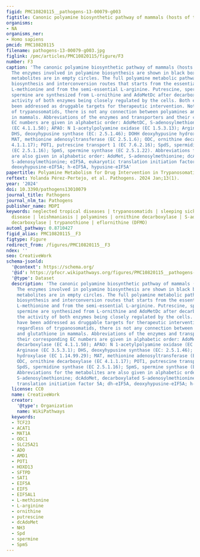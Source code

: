 ```yaml
---
figid: PMC10820115__pathogens-13-00079-g003
figtitle: Canonic polyamine biosynthetic pathway of mammals (hosts of trypanosomatids)
organisms:
- NA
organisms_ner:
- Homo sapiens
pmcid: PMC10820115
filename: pathogens-13-00079-g003.jpg
figlink: /pmc/articles/PMC10820115/figure/F3
number: F3
caption: 'The canonic polyamine biosynthetic pathway of mammals (hosts of trypanosomatids).
  The enzymes involved in polyamine biosynthesis are shown in black boxes, and the
  metabolites are in empty circles. The full polyamine metabolic pathway includes
  biosynthesis and interconversion routes that starts from the essential amino acid
  L-methionine and from the semi-essential L-arginine. Putrescine, spermidine and
  spermine are synthesized from L-ornithine and AdoMetDc after decarboxylation, the
  activity of both enzymes being closely regulated by the cells. Both enzymes have
  been addressed as druggable targets for therapeutic intervention. Note that regardless
  of trypanosomatids, there is not any connection between polyamines and glutathione
  in mammals. Abbreviations of the enzymes and transporters and their corresponding
  EC numbers are given in alphabetic order: AdoMetDC, S-adenosylmethione decarboxylase
  (EC 4.1.1.50); APAO: N 1-acetylpolyamine oxidase (EC 1.5.3.13); Arginase (EC 3.5.3.1);
  DHS, deoxyhypusine synthase (EC: 2.5.1.46); DOHH deoxyhypusine hydroxylase (EC 1.14.99.29);
  MAT, methionine adenosyltransferase (EC 2.5.1.6); ODC, ornithine decarboxylase (EC
  4.1.1.17); POT1, putrescine transport 1 (EC 7.6.2.16); SpdS, spermidine synthase
  (EC 2.5.1.16); SpmS, spermine synthase (EC 2.5.1.22). Abbreviations for the metabolites
  are also given in alphabetic order: AdoMet, S-adenosylmethionine; dcAdoMet, decarboxylated
  S-adenosylmethionine; eIF5A, eukaryotic translation initiation factor 5A; dh-eIF5A,
  deoxyhypusine-eIF5A; h-eIF5A, hypusine-eIF5A'
papertitle: Polyamine Metabolism for Drug Intervention in Trypanosomatids
reftext: Yolanda Pérez-Pertejo, et al. Pathogens. 2024 Jan;13(1).
year: '2024'
doi: 10.3390/pathogens13010079
journal_title: Pathogens
journal_nlm_ta: Pathogens
publisher_name: MDPI
keywords: neglected tropical diseases | trypanosomatids | sleeping sickness | Chagas
  disease | leishmaniasis | polyamines | ornithine decarboxylase | S-adenosylmethionine
  decarboxylase | trypanothione | eflornithine (DFMO)
automl_pathway: 0.8710427
figid_alias: PMC10820115__F3
figtype: Figure
redirect_from: /figures/PMC10820115__F3
ndex: ''
seo: CreativeWork
schema-jsonld:
  '@context': https://schema.org/
  '@id': https://pfocr.wikipathways.org/figures/PMC10820115__pathogens-13-00079-g003.html
  '@type': Dataset
  description: 'The canonic polyamine biosynthetic pathway of mammals (hosts of trypanosomatids).
    The enzymes involved in polyamine biosynthesis are shown in black boxes, and the
    metabolites are in empty circles. The full polyamine metabolic pathway includes
    biosynthesis and interconversion routes that starts from the essential amino acid
    L-methionine and from the semi-essential L-arginine. Putrescine, spermidine and
    spermine are synthesized from L-ornithine and AdoMetDc after decarboxylation,
    the activity of both enzymes being closely regulated by the cells. Both enzymes
    have been addressed as druggable targets for therapeutic intervention. Note that
    regardless of trypanosomatids, there is not any connection between polyamines
    and glutathione in mammals. Abbreviations of the enzymes and transporters and
    their corresponding EC numbers are given in alphabetic order: AdoMetDC, S-adenosylmethione
    decarboxylase (EC 4.1.1.50); APAO: N 1-acetylpolyamine oxidase (EC 1.5.3.13);
    Arginase (EC 3.5.3.1); DHS, deoxyhypusine synthase (EC: 2.5.1.46); DOHH deoxyhypusine
    hydroxylase (EC 1.14.99.29); MAT, methionine adenosyltransferase (EC 2.5.1.6);
    ODC, ornithine decarboxylase (EC 4.1.1.17); POT1, putrescine transport 1 (EC 7.6.2.16);
    SpdS, spermidine synthase (EC 2.5.1.16); SpmS, spermine synthase (EC 2.5.1.22).
    Abbreviations for the metabolites are also given in alphabetic order: AdoMet,
    S-adenosylmethionine; dcAdoMet, decarboxylated S-adenosylmethionine; eIF5A, eukaryotic
    translation initiation factor 5A; dh-eIF5A, deoxyhypusine-eIF5A; h-eIF5A, hypusine-eIF5A'
  license: CC0
  name: CreativeWork
  creator:
    '@type': Organization
    name: WikiPathways
  keywords:
  - TCF23
  - ACAT1
  - MAT1A
  - ODC1
  - SLC25A21
  - ADO
  - AMD1
  - POT1
  - HOXD13
  - SFTPD
  - SAT1
  - EIF5A
  - EIF5
  - EIF5AL1
  - L-methionine
  - L-arginine
  - ornithine
  - putrescine
  - dcAdoMet
  - NH3
  - Spd
  - spermine
  - SpmS
---
```

